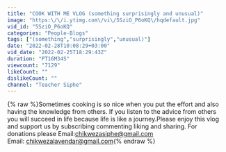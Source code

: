 ```yaml
---
title: "COOK WITH ME VLOG (something surprisingly and unusual)"
image: "https:\/\/i.ytimg.com\/vi\/5SziO_P6oKQ\/hqdefault.jpg"
vid_id: "5SziO_P6oKQ"
categories: "People-Blogs"
tags: ["(something","surprisingly","unusual)"]
date: "2022-02-28T10:08:29+03:00"
vid_date: "2022-02-25T18:29:43Z"
duration: "PT16M34S"
viewcount: "7129"
likeCount: ""
dislikeCount: ""
channel: "Teacher Siphe"
---
```

{% raw %}Sometimes cooking is so nice when you put the effort and also having the knowledge from others. If you listen to the advice from others you will succeed in life because life is like a journey.Please enjoy this vlog and support us by subscribing commenting liking and sharing. For donations please Email:chikwezasiphe@gmail.com<br />Email: chikwezalavendar@gmail.com{% endraw %}
